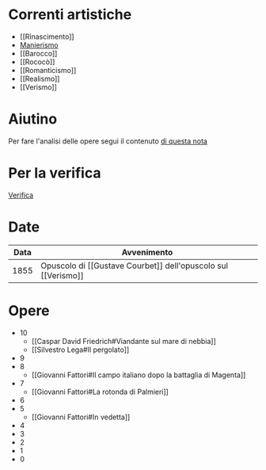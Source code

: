 # Correnti artistiche
- [[Rinascimento]]
- [Manierismo](Manierismo.md)
- [[Barocco]]
- [[Rococò]]
- [[Romanticismo]]
- [[Realismo]]
- [[Verismo]]

# Aiutino
Per fare l'analisi delle opere segui il contenuto [di questa nota](Analisi%20delle%20opere.md)
# Per la verifica
[Verifica](Verifica.md)
# Date

| Data | Avvenimento                                                   |
| ---- | ------------------------------------------------------------- |
| 1855 | Opuscolo di [[Gustave Courbet]] dell'opuscolo sul [[Verismo]] |

# Opere
- 10
	- [[Caspar David Friedrich#Viandante sul mare di nebbia]]
	- [[Silvestro Lega#Il pergolato]]
- 9
- 8
	- [[Giovanni Fattori#Il campo italiano dopo la battaglia di Magenta]]
- 7
	- [[Giovanni Fattori#La rotonda di Palmieri]]
- 6
- 5
	- [[Giovanni Fattori#In vedetta]]
- 4
- 3
- 2
- 1
- 0
